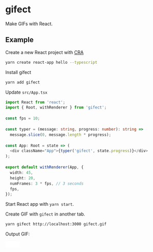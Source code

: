 # gifect

Make GIFs with React.

## Example

Create a new React project with [CRA](https://facebook.github.io/create-react-app/)

```bash
yarn create react-app hello --typescript
```

Install gifect

```bash
yarn add gifect
```

Update `src/App.tsx`

```typescript
import React from 'react';
import { Root, withRenderer } from 'gifect';

const fps = 10;

const typer = (message: string, progress: number): string =>
  message.slice(0, message.length * progress);

const App: Root = state => (
  <div className="App">{typer('gifect', state.progress)}</div>
);

export default withRenderer(App, {
  width: 45,
  height: 20,
  numFrames: 3 * fps, // 3 seconds
  fps,
});
```

Start React app with `yarn start`.

Create GIF with `gifect` in another tab.

```bash
yarn gifect http://localhost:3000 gifect.gif
```

Output GIF:

![gifect](./gifect.gif)
